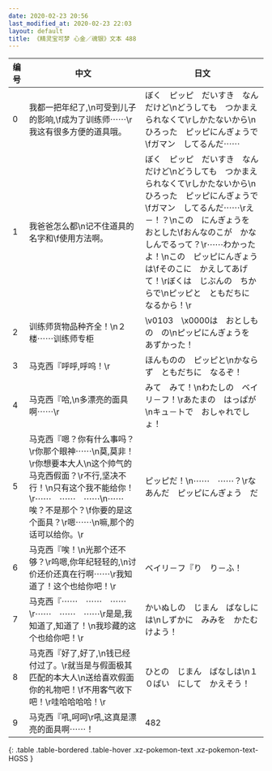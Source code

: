 ```yaml
---
date: 2020-02-23 20:56
last_modified_at: 2020-02-23 22:03
layout: default
title: 《精灵宝可梦 心金／魂银》文本 488
---
```

| 编号 | 中文 | 日文 |
| ---- | ---- | ---- |
| 0 | 我都一把年纪了,\n可受到儿子的影响,\f成为了训练师⋯⋯\r我这有很多方便的道具哦。 | ぼく　ピッピ　だいすき　なんだけど\nどうしても　つかまえられなくて\rしかたないから\nひろった　ピッピにんぎょうで\fガマン　してるんだ⋯⋯ |
| 1 | 我爸爸怎么都\n记不住道具的名字和\f使用方法啊。 | ぼく　ピッピ　だいすき　なんだけど\nどうしても　つかまえられなくて\rしかたないから\nひろった　ピッピにんぎょうで\fガマン　してるんだ⋯⋯\rえ－！？\nこの　にんぎょうを　おとした\fおんなのこが　かなしんでるって？\r⋯⋯わかったよ！\nこの　ピッピにんぎょうは\fそのこに　かえしてあげて！\rぼくは　じぶんの　ちからで\nピッピと　ともだちに　なるから！\r |
| 2 | 训练师货物品种齐全！\n２楼⋯⋯训练师专柜 | \v0103　\x0000は　おとしもの　の\nピッピにんぎょうを　あずかった！ |
| 3 | 马克西『呼呼,呼呜！\r | ほんものの　ピッピと\nかならず　ともだちに　なるぞ！ |
| 4 | 马克西『哈,\n多漂亮的面具啊⋯⋯\r | みて　みて！\nわたしの　ベイリ－フ！\rあたまの　はっぱが\nキュ－トで　おしゃれでしょ！ |
| 5 | 马克西『嗯？你有什么事吗？\r你那个眼神⋯⋯\n莫,莫非！\r你想要本大人\n这个帅气的马克西假面？\r不行,坚决不行！\n只有这个我不能给你！\r⋯⋯　⋯⋯　⋯⋯\n⋯⋯唉？不是那个？\f你要的是这个面具？\r嗯⋯⋯\n嘛,那个的话可以给你。\r | ピッピだ！\n⋯⋯　⋯⋯？\rなあんだ　ピッピにんぎょう　だ |
| 6 | 马克西『唉！\n光那个还不够？\r呜嗯,你年纪轻轻的,\n讨价还价还真在行啊⋯⋯\r我知道了！这个也给你吧！\r | ベイリ－フ『り　り－ふ！ |
| 7 | 马克西『⋯⋯　⋯⋯　⋯⋯\r⋯⋯　⋯⋯　⋯⋯\r是是,我知道了,知道了！\n我珍藏的这个也给你吧！\r | かいぬしの　じまん　ばなしには\nしずかに　みみを　かたむけよう！ |
| 8 | 马克西『好了,好了,\n钱已经付过了。\r就当是与假面极其匹配的本大人\n送给喜欢假面你的礼物吧！\f不用客气收下吧！\r哇哈哈哈哈！\r | ひとの　じまん　ばなしは\n１０ばい　にして　かえそう！ |
| 9 | 马克西『吼,呵呵\r吼,这真是漂亮的面具啊⋯⋯！ | 482 |
{: .table .table-bordered .table-hover .xz-pokemon-text .xz-pokemon-text-HGSS }